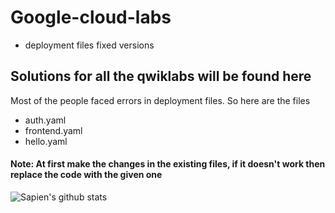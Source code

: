 # Google-cloud-labs 
  * deployment files fixed versions

## Solutions for all the qwiklabs will be found here

Most of the people faced errors in deployment files. So here are the files 

   * auth.yaml
   * frontend.yaml
   * hello.yaml
 
#### Note: At first make the changes in the existing files, if it doesn't work then replace the code with the given one


![Sapien's github stats](https://github-readme-stats.vercel.app/api?username=nameisazeem&show_icons=true&theme=radical)
